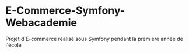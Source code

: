 # E-Commerce-Symfony-Webacademie
Projet d'E-commerce réalisé sous Symfony pendant la première année de l'école 

